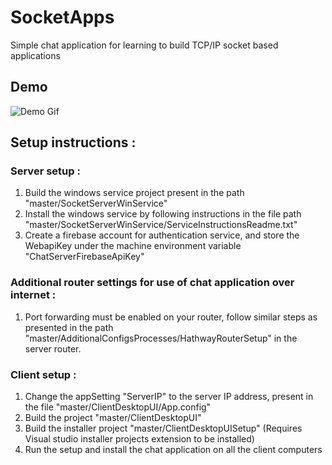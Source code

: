# SocketApps
Simple chat application for learning to build TCP/IP socket based applications

## Demo
  ![Demo Gif](DemoGifs/DemoT2_1in8_scaleBy4.gif)

## Setup instructions :

### Server setup :

1. Build the windows service project present in the path "master/SocketServerWinService"
2. Install the windows service by following instructions in the file path "master/SocketServerWinService/ServiceInstructionsReadme.txt"
3. Create a firebase account for authentication service, and store the WebapiKey under the machine environment variable "ChatServerFirebaseApiKey"

### Additional router settings for use of chat application over internet :
1. Port forwarding must be enabled on your router, follow similar steps as presented in the path "master/AdditionalConfigsProcesses/HathwayRouterSetup" in the server router.

### Client setup :
1. Change the appSetting "ServerIP" to the server IP address, present in the file "master/ClientDesktopUI/App.config"
2. Build the project "master/ClientDesktopUI"
3. Build the installer project "master/ClientDesktopUISetup" (Requires Visual studio installer projects extension to be installed)
4. Run the setup and install the chat application on all the client computers
